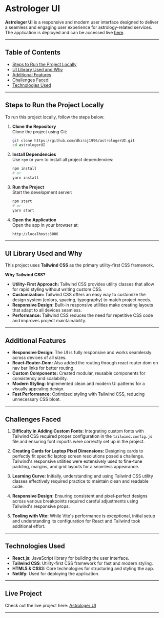 # Astrologer UI  

**Astrologer UI** is a responsive and modern user interface designed to deliver a seamless and engaging user experience for astrology-related services. The application is deployed and can be accessed live [here](https://astrologerui.netlify.app/).  

---

## Table of Contents  
- [Steps to Run the Project Locally](#steps-to-run-the-project-locally)  
- [UI Library Used and Why](#ui-library-used-and-why)  
- [Additional Features](#additional-features)  
- [Challenges Faced](#challenges-faced)  
- [Technologies Used](#technologies-used)  

---

## Steps to Run the Project Locally  

To run this project locally, follow the steps below:  


1. **Clone the Repository**  
   Clone the project using Git:  
   ```bash
   git clone https://github.com/dhiraj1996/astrologerUI.git
   cd astrologerUI
   ```  

2. **Install Dependencies**  
   Use `npm` or `yarn` to install all project dependencies:  
   ```bash
   npm install
   # or
   yarn install
   ```  

3. **Run the Project**  
   Start the development server:  
   ```bash
   npm start
   # or
   yarn start
   ```  

4. **Open the Application**  
   Open the app in your browser at:  
   ```
   http://localhost:3000
   ```  

---

## UI Library Used and Why  

This project uses **Tailwind CSS** as the primary utility-first CSS framework.  

**Why Tailwind CSS?**  
- **Utility-First Approach:** Tailwind CSS provides utility classes that allow for rapid styling without writing custom CSS.  
- **Customization:** Tailwind CSS offers an easy way to customize the design system (colors, spacing, typography) to match project needs.  
- **Responsive Design:** Built-in responsive utilities make creating layouts that adapt to all devices seamless.  
- **Performance:** Tailwind CSS reduces the need for repetitive CSS code and improves project maintainability.  

---

## Additional Features  

- **Responsive Design:** The UI is fully responsive and works seamlessly across devices of all sizes.
- **React-Router-Dom:** Also added the routing through react router dom on nav bar links for better routing.  
- **Custom Components:** Created modular, reusable components for consistency and scalability.  
- **Modern Styling:** Implemented clean and modern UI patterns for a visually appealing design.  
- **Fast Performance:** Optimized styling with Tailwind CSS, reducing unnecessary CSS bloat.


---


## Challenges Faced  

1. **Difficulty in Adding Custom Fonts:** Integrating custom fonts with Tailwind CSS required proper configuration in the `tailwind.config.js` file and ensuring font imports were correctly set up in the project.  

2. **Creating Cards for Laptop Pixel Dimensions:** Designing cards to perfectly fit specific laptop screen resolutions posed a challenge. Tailwind's responsive utilities were extensively used to fine-tune padding, margins, and grid layouts for a seamless appearance.  

3. **Learning Curve:** Initially, understanding and using Tailwind CSS utility classes effectively required practice to maintain clean and readable code.  

4. **Responsive Design:** Ensuring consistent and pixel-perfect designs across various breakpoints required careful adjustments using Tailwind's responsive props.  

5. **Tooling with Vite:** While Vite's performance is exceptional, initial setup and understanding its configuration for React and Tailwind took additional effort.  

---

## Technologies Used  

- **React.js**: JavaScript library for building the user interface.  
- **Tailwind CSS**: Utility-first CSS framework for fast and modern styling.  
- **HTML5 & CSS3**: Core technologies for structuring and styling the app.  
- **Netlify**: Used for deploying the application.  

---

## Live Project  

Check out the live project here: [Astrologer UI](https://astrologerui.netlify.app/)  

---  

